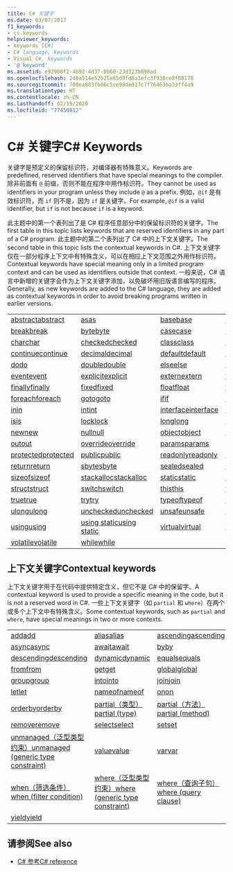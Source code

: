 ```yaml
---
title: C# 关键字
ms.date: 03/07/2017
f1_keywords:
- cs.keywords
helpviewer_keywords:
- keywords [C#]
- C# language, keywords
- Visual C#, keywords
- '@ keyword'
ms.assetid: e929b0f2-4b92-4d37-8060-23d323b098ad
ms.openlocfilehash: 2d6a514e52b25e65d9fd8a1efc3f930ce8f08178
ms.sourcegitcommit: 700ea803fb06c5ce98de017c7f76463ba33ff4a9
ms.translationtype: HT
ms.contentlocale: zh-CN
ms.lasthandoff: 02/19/2020
ms.locfileid: "77450812"
---
```

# <a name="c-keywords"></a><span data-ttu-id="6a079-102">C# 关键字</span><span class="sxs-lookup"><span data-stu-id="6a079-102">C# Keywords</span></span>

<span data-ttu-id="6a079-103">关键字是预定义的保留标识符，对编译器有特殊意义。</span><span class="sxs-lookup"><span data-stu-id="6a079-103">Keywords are predefined, reserved identifiers that have special meanings to the compiler.</span></span> <span data-ttu-id="6a079-104">除非前面有 `@` 前缀，否则不能在程序中用作标识符。</span><span class="sxs-lookup"><span data-stu-id="6a079-104">They cannot be used as identifiers in your program unless they include `@` as a prefix.</span></span> <span data-ttu-id="6a079-105">例如，`@if` 是有效标识符，而 `if` 则不是，因为 `if` 是关键字。</span><span class="sxs-lookup"><span data-stu-id="6a079-105">For example, `@if` is a valid identifier, but `if` is not because `if` is a keyword.</span></span>  
  
 <span data-ttu-id="6a079-106">此主题中的第一个表列出了是 C# 程序任意部分中的保留标识符的关键字。</span><span class="sxs-lookup"><span data-stu-id="6a079-106">The first table in this topic lists keywords that are reserved identifiers in any part of a C# program.</span></span> <span data-ttu-id="6a079-107">此主题中的第二个表列出了 C# 中的上下文关键字。</span><span class="sxs-lookup"><span data-stu-id="6a079-107">The second table in this topic lists the contextual keywords in C#.</span></span> <span data-ttu-id="6a079-108">上下文关键字仅在一部分程序上下文中有特殊含义，可以在相应上下文范围之外用作标识符。</span><span class="sxs-lookup"><span data-stu-id="6a079-108">Contextual keywords have special meaning only in a limited program context and can be used as identifiers outside that context.</span></span> <span data-ttu-id="6a079-109">一般来说，C# 语言中新增的关键字会作为上下文关键字添加，以免破坏用旧版语言编写的程序。</span><span class="sxs-lookup"><span data-stu-id="6a079-109">Generally, as new keywords are added to the C# language, they are added as contextual keywords in order to avoid breaking programs written in earlier versions.</span></span>  
  
|||||  
|---|---|---|---|  
|[<span data-ttu-id="6a079-110">abstract</span><span class="sxs-lookup"><span data-stu-id="6a079-110">abstract</span></span>](abstract.md)|[<span data-ttu-id="6a079-111">as</span><span class="sxs-lookup"><span data-stu-id="6a079-111">as</span></span>](../operators/type-testing-and-cast.md#as-operator)|[<span data-ttu-id="6a079-112">base</span><span class="sxs-lookup"><span data-stu-id="6a079-112">base</span></span>](base.md)|[<span data-ttu-id="6a079-113">bool</span><span class="sxs-lookup"><span data-stu-id="6a079-113">bool</span></span>](../builtin-types/bool.md)|  
|[<span data-ttu-id="6a079-114">break</span><span class="sxs-lookup"><span data-stu-id="6a079-114">break</span></span>](break.md)|[<span data-ttu-id="6a079-115">byte</span><span class="sxs-lookup"><span data-stu-id="6a079-115">byte</span></span>](../builtin-types/integral-numeric-types.md)|[<span data-ttu-id="6a079-116">case</span><span class="sxs-lookup"><span data-stu-id="6a079-116">case</span></span>](switch.md)|[<span data-ttu-id="6a079-117">catch</span><span class="sxs-lookup"><span data-stu-id="6a079-117">catch</span></span>](try-catch.md)|  
|[<span data-ttu-id="6a079-118">char</span><span class="sxs-lookup"><span data-stu-id="6a079-118">char</span></span>](../builtin-types/char.md)|[<span data-ttu-id="6a079-119">checked</span><span class="sxs-lookup"><span data-stu-id="6a079-119">checked</span></span>](checked.md)|[<span data-ttu-id="6a079-120">class</span><span class="sxs-lookup"><span data-stu-id="6a079-120">class</span></span>](class.md)|[<span data-ttu-id="6a079-121">const</span><span class="sxs-lookup"><span data-stu-id="6a079-121">const</span></span>](const.md)|  
|[<span data-ttu-id="6a079-122">continue</span><span class="sxs-lookup"><span data-stu-id="6a079-122">continue</span></span>](continue.md)|[<span data-ttu-id="6a079-123">decimal</span><span class="sxs-lookup"><span data-stu-id="6a079-123">decimal</span></span>](../builtin-types/floating-point-numeric-types.md)|[<span data-ttu-id="6a079-124">default</span><span class="sxs-lookup"><span data-stu-id="6a079-124">default</span></span>](default.md)|[<span data-ttu-id="6a079-125">delegate</span><span class="sxs-lookup"><span data-stu-id="6a079-125">delegate</span></span>](../builtin-types/reference-types.md)|  
|[<span data-ttu-id="6a079-126">do</span><span class="sxs-lookup"><span data-stu-id="6a079-126">do</span></span>](do.md)|[<span data-ttu-id="6a079-127">double</span><span class="sxs-lookup"><span data-stu-id="6a079-127">double</span></span>](../builtin-types/floating-point-numeric-types.md)|[<span data-ttu-id="6a079-128">else</span><span class="sxs-lookup"><span data-stu-id="6a079-128">else</span></span>](if-else.md)|[<span data-ttu-id="6a079-129">enum</span><span class="sxs-lookup"><span data-stu-id="6a079-129">enum</span></span>](../builtin-types/enum.md)|  
|[<span data-ttu-id="6a079-130">event</span><span class="sxs-lookup"><span data-stu-id="6a079-130">event</span></span>](event.md)|[<span data-ttu-id="6a079-131">explicit</span><span class="sxs-lookup"><span data-stu-id="6a079-131">explicit</span></span>](../operators/user-defined-conversion-operators.md)|[<span data-ttu-id="6a079-132">extern</span><span class="sxs-lookup"><span data-stu-id="6a079-132">extern</span></span>](extern.md)|[<span data-ttu-id="6a079-133">false</span><span class="sxs-lookup"><span data-stu-id="6a079-133">false</span></span>](../builtin-types/bool.md)|  
|[<span data-ttu-id="6a079-134">finally</span><span class="sxs-lookup"><span data-stu-id="6a079-134">finally</span></span>](try-finally.md)|[<span data-ttu-id="6a079-135">fixed</span><span class="sxs-lookup"><span data-stu-id="6a079-135">fixed</span></span>](fixed-statement.md)|[<span data-ttu-id="6a079-136">float</span><span class="sxs-lookup"><span data-stu-id="6a079-136">float</span></span>](../builtin-types/floating-point-numeric-types.md)|[<span data-ttu-id="6a079-137">for</span><span class="sxs-lookup"><span data-stu-id="6a079-137">for</span></span>](for.md)|  
|[<span data-ttu-id="6a079-138">foreach</span><span class="sxs-lookup"><span data-stu-id="6a079-138">foreach</span></span>](foreach-in.md)|[<span data-ttu-id="6a079-139">goto</span><span class="sxs-lookup"><span data-stu-id="6a079-139">goto</span></span>](goto.md)|[<span data-ttu-id="6a079-140">if</span><span class="sxs-lookup"><span data-stu-id="6a079-140">if</span></span>](if-else.md)|[<span data-ttu-id="6a079-141">implicit</span><span class="sxs-lookup"><span data-stu-id="6a079-141">implicit</span></span>](../operators/user-defined-conversion-operators.md)|  
|[<span data-ttu-id="6a079-142">in</span><span class="sxs-lookup"><span data-stu-id="6a079-142">in</span></span>](in.md)|[<span data-ttu-id="6a079-143">int</span><span class="sxs-lookup"><span data-stu-id="6a079-143">int</span></span>](../builtin-types/integral-numeric-types.md)|[<span data-ttu-id="6a079-144">interface</span><span class="sxs-lookup"><span data-stu-id="6a079-144">interface</span></span>](interface.md)|[<span data-ttu-id="6a079-145">internal</span><span class="sxs-lookup"><span data-stu-id="6a079-145">internal</span></span>](internal.md)|
|[<span data-ttu-id="6a079-146">is</span><span class="sxs-lookup"><span data-stu-id="6a079-146">is</span></span>](is.md)|[<span data-ttu-id="6a079-147">lock</span><span class="sxs-lookup"><span data-stu-id="6a079-147">lock</span></span>](lock-statement.md)|[<span data-ttu-id="6a079-148">long</span><span class="sxs-lookup"><span data-stu-id="6a079-148">long</span></span>](../builtin-types/integral-numeric-types.md)|[<span data-ttu-id="6a079-149">namespace</span><span class="sxs-lookup"><span data-stu-id="6a079-149">namespace</span></span>](namespace.md)|
|[<span data-ttu-id="6a079-150">new</span><span class="sxs-lookup"><span data-stu-id="6a079-150">new</span></span>](../operators/new-operator.md)|[<span data-ttu-id="6a079-151">null</span><span class="sxs-lookup"><span data-stu-id="6a079-151">null</span></span>](null.md)|[<span data-ttu-id="6a079-152">object</span><span class="sxs-lookup"><span data-stu-id="6a079-152">object</span></span>](../builtin-types/reference-types.md)|[<span data-ttu-id="6a079-153">operator</span><span class="sxs-lookup"><span data-stu-id="6a079-153">operator</span></span>](../operators/operator-overloading.md)|
|[<span data-ttu-id="6a079-154">out</span><span class="sxs-lookup"><span data-stu-id="6a079-154">out</span></span>](out.md)|[<span data-ttu-id="6a079-155">override</span><span class="sxs-lookup"><span data-stu-id="6a079-155">override</span></span>](override.md)|[<span data-ttu-id="6a079-156">params</span><span class="sxs-lookup"><span data-stu-id="6a079-156">params</span></span>](params.md)|[<span data-ttu-id="6a079-157">private</span><span class="sxs-lookup"><span data-stu-id="6a079-157">private</span></span>](private.md)|
|[<span data-ttu-id="6a079-158">protected</span><span class="sxs-lookup"><span data-stu-id="6a079-158">protected</span></span>](protected.md)|[<span data-ttu-id="6a079-159">public</span><span class="sxs-lookup"><span data-stu-id="6a079-159">public</span></span>](public.md)|[<span data-ttu-id="6a079-160">readonly</span><span class="sxs-lookup"><span data-stu-id="6a079-160">readonly</span></span>](readonly.md)|[<span data-ttu-id="6a079-161">ref</span><span class="sxs-lookup"><span data-stu-id="6a079-161">ref</span></span>](ref.md)|
|[<span data-ttu-id="6a079-162">return</span><span class="sxs-lookup"><span data-stu-id="6a079-162">return</span></span>](return.md)|[<span data-ttu-id="6a079-163">sbyte</span><span class="sxs-lookup"><span data-stu-id="6a079-163">sbyte</span></span>](../builtin-types/integral-numeric-types.md)|[<span data-ttu-id="6a079-164">sealed</span><span class="sxs-lookup"><span data-stu-id="6a079-164">sealed</span></span>](sealed.md)|[<span data-ttu-id="6a079-165">short</span><span class="sxs-lookup"><span data-stu-id="6a079-165">short</span></span>](../builtin-types/integral-numeric-types.md)||
[<span data-ttu-id="6a079-166">sizeof</span><span class="sxs-lookup"><span data-stu-id="6a079-166">sizeof</span></span>](../operators/sizeof.md)|[<span data-ttu-id="6a079-167">stackalloc</span><span class="sxs-lookup"><span data-stu-id="6a079-167">stackalloc</span></span>](../operators/stackalloc.md)|[<span data-ttu-id="6a079-168">static</span><span class="sxs-lookup"><span data-stu-id="6a079-168">static</span></span>](static.md)|[<span data-ttu-id="6a079-169">string</span><span class="sxs-lookup"><span data-stu-id="6a079-169">string</span></span>](../builtin-types/reference-types.md)|
|[<span data-ttu-id="6a079-170">struct</span><span class="sxs-lookup"><span data-stu-id="6a079-170">struct</span></span>](struct.md)|[<span data-ttu-id="6a079-171">switch</span><span class="sxs-lookup"><span data-stu-id="6a079-171">switch</span></span>](switch.md)|[<span data-ttu-id="6a079-172">this</span><span class="sxs-lookup"><span data-stu-id="6a079-172">this</span></span>](this.md)|[<span data-ttu-id="6a079-173">throw</span><span class="sxs-lookup"><span data-stu-id="6a079-173">throw</span></span>](throw.md)|
|[<span data-ttu-id="6a079-174">true</span><span class="sxs-lookup"><span data-stu-id="6a079-174">true</span></span>](../builtin-types/bool.md)|[<span data-ttu-id="6a079-175">try</span><span class="sxs-lookup"><span data-stu-id="6a079-175">try</span></span>](try-catch.md)|[<span data-ttu-id="6a079-176">typeof</span><span class="sxs-lookup"><span data-stu-id="6a079-176">typeof</span></span>](../operators/type-testing-and-cast.md#typeof-operator)|[<span data-ttu-id="6a079-177">uint</span><span class="sxs-lookup"><span data-stu-id="6a079-177">uint</span></span>](../builtin-types/integral-numeric-types.md)|
|[<span data-ttu-id="6a079-178">ulong</span><span class="sxs-lookup"><span data-stu-id="6a079-178">ulong</span></span>](../builtin-types/integral-numeric-types.md)|[<span data-ttu-id="6a079-179">unchecked</span><span class="sxs-lookup"><span data-stu-id="6a079-179">unchecked</span></span>](unchecked.md)|[<span data-ttu-id="6a079-180">unsafe</span><span class="sxs-lookup"><span data-stu-id="6a079-180">unsafe</span></span>](unsafe.md)|[<span data-ttu-id="6a079-181">ushort</span><span class="sxs-lookup"><span data-stu-id="6a079-181">ushort</span></span>](../builtin-types/integral-numeric-types.md)|
|[<span data-ttu-id="6a079-182">using</span><span class="sxs-lookup"><span data-stu-id="6a079-182">using</span></span>](using.md)|[<span data-ttu-id="6a079-183">using static</span><span class="sxs-lookup"><span data-stu-id="6a079-183">using static</span></span>](using-static.md)|[<span data-ttu-id="6a079-184">virtual</span><span class="sxs-lookup"><span data-stu-id="6a079-184">virtual</span></span>](virtual.md)|[<span data-ttu-id="6a079-185">void</span><span class="sxs-lookup"><span data-stu-id="6a079-185">void</span></span>](../builtin-types/void.md)|
|[<span data-ttu-id="6a079-186">volatile</span><span class="sxs-lookup"><span data-stu-id="6a079-186">volatile</span></span>](volatile.md)|[<span data-ttu-id="6a079-187">while</span><span class="sxs-lookup"><span data-stu-id="6a079-187">while</span></span>](while.md)|

## <a name="contextual-keywords"></a><span data-ttu-id="6a079-188">上下文关键字</span><span class="sxs-lookup"><span data-stu-id="6a079-188">Contextual keywords</span></span>

 <span data-ttu-id="6a079-189">上下文关键字用于在代码中提供特定含义，但它不是 C# 中的保留字。</span><span class="sxs-lookup"><span data-stu-id="6a079-189">A contextual keyword is used to provide a specific meaning in the code, but it is not a reserved word in C#.</span></span> <span data-ttu-id="6a079-190">一些上下文关键字（如 `partial` 和 `where`）在两个或多个上下文中有特殊含义。</span><span class="sxs-lookup"><span data-stu-id="6a079-190">Some contextual keywords, such as `partial` and `where`, have special meanings in two or more contexts.</span></span>  
  
||||  
|---|---|---|  
|[<span data-ttu-id="6a079-191">add</span><span class="sxs-lookup"><span data-stu-id="6a079-191">add</span></span>](add.md)|[<span data-ttu-id="6a079-192">alias</span><span class="sxs-lookup"><span data-stu-id="6a079-192">alias</span></span>](extern-alias.md)|[<span data-ttu-id="6a079-193">ascending</span><span class="sxs-lookup"><span data-stu-id="6a079-193">ascending</span></span>](ascending.md)|
|[<span data-ttu-id="6a079-194">async</span><span class="sxs-lookup"><span data-stu-id="6a079-194">async</span></span>](async.md)|[<span data-ttu-id="6a079-195">await</span><span class="sxs-lookup"><span data-stu-id="6a079-195">await</span></span>](../operators/await.md)|[<span data-ttu-id="6a079-196">by</span><span class="sxs-lookup"><span data-stu-id="6a079-196">by</span></span>](by.md)|
|[<span data-ttu-id="6a079-197">descending</span><span class="sxs-lookup"><span data-stu-id="6a079-197">descending</span></span>](descending.md)|[<span data-ttu-id="6a079-198">dynamic</span><span class="sxs-lookup"><span data-stu-id="6a079-198">dynamic</span></span>](../builtin-types/reference-types.md)|[<span data-ttu-id="6a079-199">equals</span><span class="sxs-lookup"><span data-stu-id="6a079-199">equals</span></span>](equals.md)|
|[<span data-ttu-id="6a079-200">from</span><span class="sxs-lookup"><span data-stu-id="6a079-200">from</span></span>](from-clause.md)|[<span data-ttu-id="6a079-201">get</span><span class="sxs-lookup"><span data-stu-id="6a079-201">get</span></span>](get.md)|[<span data-ttu-id="6a079-202">global</span><span class="sxs-lookup"><span data-stu-id="6a079-202">global</span></span>](../operators/namespace-alias-qualifier.md)|
|[<span data-ttu-id="6a079-203">group</span><span class="sxs-lookup"><span data-stu-id="6a079-203">group</span></span>](group-clause.md)|[<span data-ttu-id="6a079-204">into</span><span class="sxs-lookup"><span data-stu-id="6a079-204">into</span></span>](into.md)|[<span data-ttu-id="6a079-205">join</span><span class="sxs-lookup"><span data-stu-id="6a079-205">join</span></span>](join-clause.md)|
|[<span data-ttu-id="6a079-206">let</span><span class="sxs-lookup"><span data-stu-id="6a079-206">let</span></span>](let-clause.md)|[<span data-ttu-id="6a079-207">nameof</span><span class="sxs-lookup"><span data-stu-id="6a079-207">nameof</span></span>](../operators/nameof.md)|[<span data-ttu-id="6a079-208">on</span><span class="sxs-lookup"><span data-stu-id="6a079-208">on</span></span>](on.md)|
|[<span data-ttu-id="6a079-209">orderby</span><span class="sxs-lookup"><span data-stu-id="6a079-209">orderby</span></span>](orderby-clause.md)|[<span data-ttu-id="6a079-210">partial（类型）</span><span class="sxs-lookup"><span data-stu-id="6a079-210">partial (type)</span></span>](partial-type.md)|[<span data-ttu-id="6a079-211">partial（方法）</span><span class="sxs-lookup"><span data-stu-id="6a079-211">partial (method)</span></span>](partial-method.md)|
|[<span data-ttu-id="6a079-212">remove</span><span class="sxs-lookup"><span data-stu-id="6a079-212">remove</span></span>](remove.md)|[<span data-ttu-id="6a079-213">select</span><span class="sxs-lookup"><span data-stu-id="6a079-213">select</span></span>](select-clause.md)|[<span data-ttu-id="6a079-214">set</span><span class="sxs-lookup"><span data-stu-id="6a079-214">set</span></span>](set.md)|
|[<span data-ttu-id="6a079-215">unmanaged（泛型类型约束）</span><span class="sxs-lookup"><span data-stu-id="6a079-215">unmanaged (generic type constraint)</span></span>](where-generic-type-constraint.md)|[<span data-ttu-id="6a079-216">value</span><span class="sxs-lookup"><span data-stu-id="6a079-216">value</span></span>](value.md)|[<span data-ttu-id="6a079-217">var</span><span class="sxs-lookup"><span data-stu-id="6a079-217">var</span></span>](var.md)|
|[<span data-ttu-id="6a079-218">when（筛选条件）</span><span class="sxs-lookup"><span data-stu-id="6a079-218">when (filter condition)</span></span>](when.md)|[<span data-ttu-id="6a079-219">where（泛型类型约束）</span><span class="sxs-lookup"><span data-stu-id="6a079-219">where (generic type constraint)</span></span>](where-generic-type-constraint.md)|[<span data-ttu-id="6a079-220">where（查询子句）</span><span class="sxs-lookup"><span data-stu-id="6a079-220">where (query clause)</span></span>](where-clause.md)|
|[<span data-ttu-id="6a079-221">yield</span><span class="sxs-lookup"><span data-stu-id="6a079-221">yield</span></span>](yield.md)| | |
  
## <a name="see-also"></a><span data-ttu-id="6a079-222">请参阅</span><span class="sxs-lookup"><span data-stu-id="6a079-222">See also</span></span>

- [<span data-ttu-id="6a079-223">C# 参考</span><span class="sxs-lookup"><span data-stu-id="6a079-223">C# reference</span></span>](../index.md)

